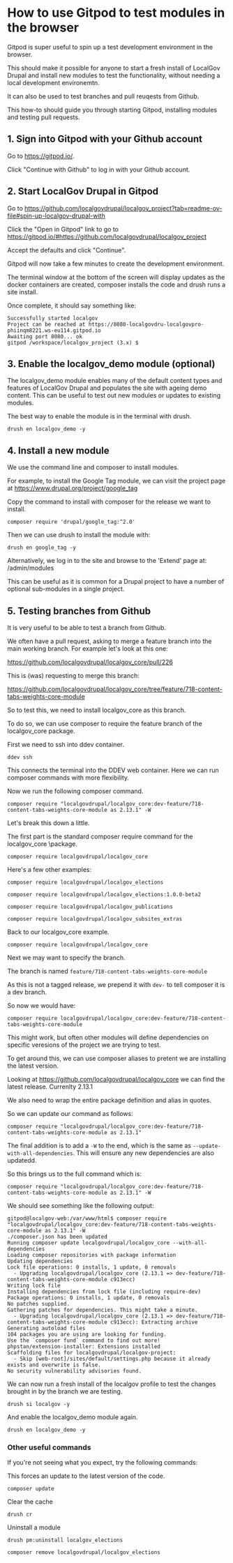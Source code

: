 # How to use Gitpod to test modules in the browser

Gitpod is super useful to spin up a test development environment in the browser.

This should make it possible for anyone to start a fresh install of LocalGov
Drupal and install new modules to test the functionality, without needing a
local development environemtn.

It can also be used to test branches and pull reuqests from Github.

This how-to should guide you through starting Gitpod, installing modules and
testing pull requests.

## 1. Sign into Gitpod with your Github account

Go to https://gitpod.io/.

Click "Continue with Github" to log in with your Github account.

## 2. Start LocalGov Drupal in Gitpod

Go to https://github.com/localgovdrupal/localgov_project?tab=readme-ov-file#spin-up-localgov-drupal-with

Click the "Open in Gitpod" link to go to https://gitpod.io/#https://github.com/localgovdrupal/localgov_project

Accept the defaults and click "Continue".

Gitpod will now take a few minutes to create the development environment.

The terminal window at the bottom of the screen will display updates as the
docker containers are created, composer installs the code and drush runs a site
install.

Once complete, it should say something like:

```
Successfully started localgov
Project can be reached at https://8080-localgovdru-localgovpro-phiinqm8221.ws-eu114.gitpod.io
Awaiting port 8080... ok
gitpod /workspace/localgov_project (3.x) $
```

## 3. Enable the localgov_demo module (optional)

The localgov_demo module enables many of the default content types and features
of LocalGov Drupal and populates the site with ageing demo content. This can
be useful to test out new modules or updates to existing modules.

The best way to enable the module is in the terminal with drush.

```
drush en localgov_demo -y
```

## 4. Install a new module

We use the command line and composer to install modules.

For example, to install the Google Tag module, we can visit the project page at
https://www.drupal.org/project/google_tag

Copy the command to install with composer for the release we want to install.

```
composer require 'drupal/google_tag:^2.0'
```
Then we can use drush to install the module with:

```
drush en google_tag -y
```

Alternatively, we log in to the site and browse to the 'Extend' page at:
/admin/modules

This can be useful as it is common for a Drupal project to have a number of
optional sub-modules in a single project.

## 5. Testing branches from Github

It is very useful to be able to test a branch from Github.

We often have a pull request, asking to merge a feature branch into the main
working branch. For example let's look at this one:

https://github.com/localgovdrupal/localgov_core/pull/226

This is (was) requesting to merge this branch:

https://github.com/localgovdrupal/localgov_core/tree/feature/718-content-tabs-weights-core-module

So to test this, we need to install localgov_core as this branch.

To do so, we can use composer to require the feature branch of the localgov_core
package.

First we need to ssh into ddev container.

```
ddev ssh
```

This connects the terminal into the DDEV web container. Here we can run composer
commands with more flexibility.

Now we run the following composer command.


```
composer require "localgovdrupal/localgov_core:dev-feature/718-content-tabs-weights-core-module as 2.13.1" -W
```

Let's break this down a little.

The first part is the standard composer require command for the localgov_core
\package.

```
composer require localgovdrupal/localgov_core
```
Here's a few other examples:

```
composer require localgovdrupal/localgov_elections
```

```
composer require localgovdrupal/localgov_elections:1.0.0-beta2
```

```
composer require localgovdrupal/localgov_publications
```

```
composer require localgovdrupal/localgov_subsites_extras
```
Back to our localgov_core example.

```
composer require localgovdrupal/localgov_core
```
Next we may want to specify the branch.

The branch is named `feature/718-content-tabs-weights-core-module`

As this is not a tagged release, we prepend it with `dev-` to tell composer it
is a dev branch.

So now we would have:

```
composer require localgovdrupal/localgov_core:dev-feature/718-content-tabs-weights-core-module
```

This might work, but often other modules will define dependencies on specific
veresions of the project we are trying to test.

To get around this, we can use composer aliases to pretent we are installing the
latest version.

Looking at https://github.com/localgovdrupal/localgov_core we can find the
latest release. Currenlty 2.13.1


We also need to wrap the entire package definition and alias in quotes.

So we can update our command as follows:

```
composer require "localgovdrupal/localgov_core:dev-feature/718-content-tabs-weights-core-module as 2.13.1"
```

The final addition is to add a `-W` to the end, which is the same as
`--update-with-all-dependencies`. This will ensure any new dependencies are
also updatedd.

So this brings us to the full command which is:

```
composer require "localgovdrupal/localgov_core:dev-feature/718-content-tabs-weights-core-module as 2.13.1" -W
```

We should see something like the following output:

```
gitpod@localgov-web:/var/www/html$ composer require "localgovdrupal/localgov_core:dev-feature/718-content-tabs-weights-core-module as 2.13.1" -W
./composer.json has been updated
Running composer update localgovdrupal/localgov_core --with-all-dependencies
Loading composer repositories with package information
Updating dependencies
Lock file operations: 0 installs, 1 update, 0 removals
  - Upgrading localgovdrupal/localgov_core (2.13.1 => dev-feature/718-content-tabs-weights-core-module c913ecc)
Writing lock file
Installing dependencies from lock file (including require-dev)
Package operations: 0 installs, 1 update, 0 removals
No patches supplied.
Gathering patches for dependencies. This might take a minute.
  - Upgrading localgovdrupal/localgov_core (2.13.1 => dev-feature/718-content-tabs-weights-core-module c913ecc): Extracting archive
Generating autoload files
104 packages you are using are looking for funding.
Use the `composer fund` command to find out more!
phpstan/extension-installer: Extensions installed
Scaffolding files for localgovdrupal/localgov-project:
  - Skip [web-root]/sites/default/settings.php because it already exists and overwrite is false.
No security vulnerability advisories found.
```

We can now run a fresh install of the localgov profile to test the changes
brought in by the branch we are testing.

```
drush si localgov -y
```

And enable the localgov_demo module again.

```
drush en localgov_demo -y
```

### Other useful commands

If you're not seeing what you expect, try the following commands:

This forces an update to the latest version of the code.

```
composer update
```

Clear the cache

```
drush cr
```

Uninstall a module

```
drush pm:uninstall localgov_elections
```

```
composer remove localgovdrupal/localgov_elections
```

